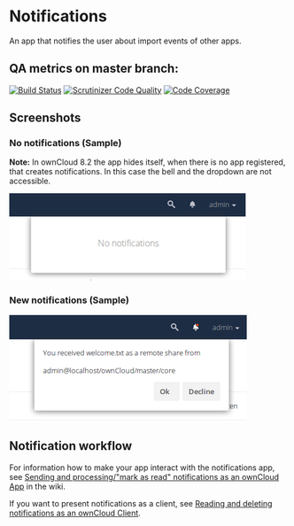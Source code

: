 # Notifications

An app that notifies the user about import events of other apps.

## QA metrics on master branch:

[![Build Status](https://travis-ci.org/owncloud/notifications.svg?branch=master)](https://travis-ci.org/owncloud/notifications)
[![Scrutinizer Code Quality](https://scrutinizer-ci.com/g/owncloud/notifications/badges/quality-score.png?b=master)](https://scrutinizer-ci.com/g/owncloud/notifications/?branch=master)
[![Code Coverage](https://scrutinizer-ci.com/g/owncloud/notifications/badges/coverage.png?b=master)](https://scrutinizer-ci.com/g/owncloud/notifications/?branch=master)

## Screenshots

### No notifications (Sample)

**Note:**
In ownCloud 8.2 the app hides itself, when there is no app registered,
that creates notifications. In this case the bell and the dropdown are not
accessible.

![Build Status](img/sample-empty.png)

### New notifications (Sample)

![Build Status](img/sample-new.png)

## Notification workflow

For information how to make your app interact with the notifications app, see
[Sending and processing/"mark as read" notifications as an ownCloud App](https://github.com/owncloud/notifications/wiki/Notification-Workflow-as-an-App-that-sends-Notifications)
in the wiki.

If you want to present notifications as a client, see [Reading and deleting notifications as an ownCloud Client](https://github.com/owncloud/notifications/wiki/Reading-and-deleting-notifications-as-a-Client).
